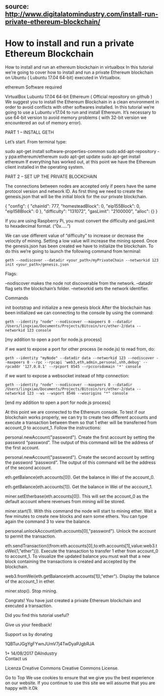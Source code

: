 ## source: http://www.digitalatomindustry.com/install-run-private-ethereum-blockchain/

# How to install and run a private Ethereum Blockchain
How to install and run an ethereum blockchain in virtualbox
In this tutorial we’re going to cover how to install and run a private Ethereum blockchain on Ubuntu ( Lubuntu 17.04 64-bit) executed in Virtualbox.

ethereum
Software required

VirtualBox
Lubuntu 17.04 64-bit
Ethereum ( Official repository on github )
We suggest you to install the Ethereum Blockchain in a clean environment in order to avoid conflicts with other softwares installed. In this tutorial we’re going to use a Lubuntu v17.04 to run and install Ethereum. It’s necessary to use 64-bit version to avoid memory problems ( with 32-bit version we encountered an out of memory error).

PART 1 –  INSTALL GETH

Let’s start. From terminal type:

sudo apt-get install software-properties-common
sudo add-apt-repository -y ppa:ethereum/ethereum
sudo apt-get update
sudo apt-get install ethereum
If everything has worked out, at this point we have the Ethereum client installed in the operating system.

PART 2 – SET UP THE PRIVATE BLOCKCHAIN

The connections between nodes are accepted only if peers have the same protocol version and network ID. As first thing we need to create the genesis.json that will be the initial block for the our private blockchain.

{
    "config": {
        "chainId": 777,
        "homesteadBlock": 0,
        "eip155Block": 0,
        "eip158Block": 0
    },
    "difficulty": "131072",
    "gasLimit": "2100000",
    "alloc": {}
}

 	
 	
If you are using Raspberry Pi, you must convert the difficulty and gasLimit to hexadecimal format. (“0x…..”)

We can use different value of “difficulty” to increase or decrease the velocity of mining. Setting a low value will increase the mining speed.
Once the genesis.json has been created we have to initialize the blockchain. To do this we’re going to launch the following command from terminal:

```
geth --nodiscover --datadir <your_path>/myPrivateChain --networkid 123 init <your_path>/genesis.json
```


Flags:

–nodiscover makes the node not discoverable from the network.
 –datadir flag sets the blockchain’s folder.
–networkid sets the network identifier.

Commands

init bootstrap and initialize a new genesis block
After the blockchain has been initialized we can connecting to the console by using the command:

```
geth --identity "node" --nodiscover --maxpeers 0 --datadir /Users/lingxiao/Documents/Projects/Bitcoin/src/ether-2/data --networkid 123 console

```

[my addition to open a port for node.js process]

if we want to expose a port for other process (ie node.js) to read from, do:

```
geth --identity "myNode" --datadir data --networkid 123 --nodiscover --maxpeers 0 --rpc --rpcapi 'web3,eth,admin,personal,shh,debug' --rpcaddr '127.0.0.1' --rpcport 8545 --rpccorsdomain '*' console
```

if we want to expose a websocket instead of http connection:

```
geth --identity "node" --nodiscover --maxpeers 0 --datadir /Users/lingxiao/Documents/Projects/Bitcoin/src/ether-2/data --networkid 123 --ws --wsport 8546 --wsorigins "*" console
```

[end my addition to open a port for node.js process]




At this point we are connected to the Ethereum console. To test if our blockchain works properly, we can try to create two different accounts and execute a transaction between them so that 1 ether will be transferred from account_0 to account_1. Follow the instructions:

personal.newAccount("password").
Create the first account by setting the password “password”. The output of this command will be the address of the first account.

personal.newAccount("password").
Create the second account by setting the password “password”. The output of this command will be the address of the second account.

 eth.getBalance(eth.accounts[0]).
Get the balance in Wei of the account_0.

eth.getBalance(eth.accounts[1]).
Get the balance in Wei of the account_1.

miner.setEtherbase(eth.accounts[0]).
This will set the account_0 as the default account where revenues from mining will be stored.

miner.start(1).
With this command the node will start to mining ether. Wait a few minutes to create new blocks and earn some ethers. You can type again the command 3 to view the balance.

personal.unlockAccount(eth.accounts[0],"password").
Unlock the account to permit the transaction.

eth.sendTransaction({from:eth.accounts[0],to:eth.accounts[1],value:web3.toWei(1,"ether")}).
Execute the transaction to transfer 1 ether from account_0 to account_1. To visualize the updated balance you must wait that a new block containing the transactions is created and accepted by the blockchain.

web3.fromWei(eth.getBalance(eth.accounts[1]),"ether").
Display the balance of the account_1 in ether.

miner.stop().
Stop mining.

Congrats! You have just created a private Ethereum blockchain and executed a transaction.

Did you find this tutorial useful?

Give us your feedback!

 

Support us by donating    

1QBTurJGgYgFYwnJUmV7j4TwDyaPJgbRJA

 1+
14/08/2017
DAIndustry	
Contact us
 	
Licenza Creative Commons
Creative Commons License.

Go to Top
We use cookies to ensure that we give you the best experience on our website. If you continue to use this site we will assume that you are happy with it.Ok